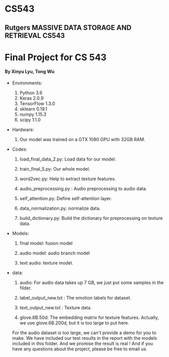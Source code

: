# CS543
## Rutgers MASSIVE DATA STORAGE AND RETRIEVAL CS543
# Final Project for CS 543

#### By Xinyu Lyu, Tong Wu
* Environments:
  1. Python 3.6
  2. Keras 2.0.9
  3. TensorFlow 1.3.0
  4. sklearn 0.19.1
  5. numpy 1.15.3
  6. scipy 1.1.0
* Hardware:
  1. Our model was trained on a GTX 1080 GPU with 32GB RAM.
* Codes: 

  1. load_final_data_2.py: Load data for our model.

  2. train_final_5.py: Our whole model. 

  3. word2vec.py: Help to extract texture features.

  4. audio_preprocessing.py : Audio preprocessing to audio data.

  5. self_attention.py: Define self-attention layer.

  6. data_normalization.py: normalize data.

  7. build_dictionary.py: Build the dictionary for preprocessing on texture data.

* Models:

  1. final model: fusion model

  2. audio model: audio branch model
     

  3. text audio: texture model.

* data:

  1. audio: For audio data takes up 7 GB, we just put some samples in the filder.

  2. label_output_new.txt : The emotion labels for dataset.

  3. text_output_new.txt : Texture data. 

  4. glove.6B.50d: The embedding matrix for texture features. Actually, we use glove.6B.200d, but it is too large to put here.

  For the audio dataset is too large, we can't provide a demo for you to make. We have included our test results in the report with the models included in this folder. And we promise the result is real ! And if you have any questions about the project, please be free to email us.
